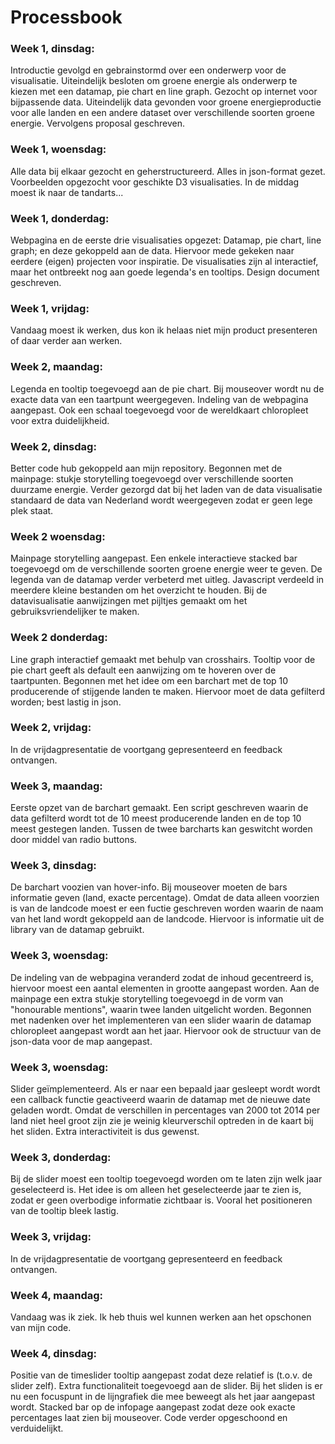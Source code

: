 # Processbook

### Week 1, dinsdag:

Introductie gevolgd en gebrainstormd over een onderwerp voor de visualisatie.
Uiteindelijk besloten om groene energie als onderwerp te kiezen met een datamap, pie chart en line graph.
Gezocht op internet voor bijpassende data. Uiteindelijk data gevonden voor groene energieproductie voor alle landen en een andere dataset over verschillende soorten groene energie.
Vervolgens proposal geschreven.

### Week 1, woensdag:

Alle data bij elkaar gezocht en geherstructureerd. Alles in json-format gezet. Voorbeelden opgezocht voor geschikte D3 visualisaties. In de middag moest ik naar de tandarts...

### Week 1, donderdag:

Webpagina en de eerste drie visualisaties opgezet: Datamap, pie chart, line graph; en deze gekoppeld aan de data.
Hiervoor mede gekeken naar eerdere (eigen) projecten voor inspiratie.
De visualisaties zijn al interactief, maar het ontbreekt nog aan goede legenda's en tooltips.
Design document geschreven. 

### Week 1, vrijdag:

Vandaag moest ik werken, dus kon ik helaas niet mijn product presenteren of daar verder aan werken.

### Week 2, maandag:

Legenda en tooltip toegevoegd aan de pie chart. Bij mouseover wordt nu de exacte data van een taartpunt weergegeven. 
Indeling van de webpagina aangepast. Ook een schaal toegevoegd voor de wereldkaart chloropleet voor extra duidelijkheid.

### Week 2, dinsdag:

Better code hub gekoppeld aan mijn repository. Begonnen met de mainpage: stukje storytelling toegevoegd over verschillende soorten duurzame energie.
Verder gezorgd dat bij het laden van de data visualisatie standaard de data van Nederland wordt weergegeven zodat er geen lege plek staat.

### Week 2 woensdag:

Mainpage storytelling aangepast. Een enkele interactieve stacked bar toegevoegd om de verschillende soorten groene energie weer te geven.
De legenda van de datamap verder verbeterd met uitleg. Javascript verdeeld in meerdere kleine bestanden om het overzicht te houden.
Bij de datavisualisatie aanwijzingen met pijltjes gemaakt om het gebruiksvriendelijker te maken.

### Week 2 donderdag:

Line graph interactief gemaakt met behulp van crosshairs. Tooltip voor de pie chart geeft als default een aanwijzing om te hoveren over de taartpunten.
Begonnen met het idee om een barchart met de top 10 producerende of stijgende landen te maken. Hiervoor moet de data gefilterd worden; best lastig in json.

### Week 2, vrijdag:

In de vrijdagpresentatie de voortgang gepresenteerd en feedback ontvangen.

### Week 3, maandag:

Eerste opzet van de barchart gemaakt. Een script geschreven waarin de data gefilterd wordt tot de 10 meest producerende landen en
de top 10 meest gestegen landen. Tussen de twee barcharts kan geswitcht worden door middel van radio buttons.

### Week 3, dinsdag:

De barchart voozien van hover-info. Bij mouseover moeten de bars informatie geven (land, exacte percentage). Omdat de data alleen
voorzien is van de landcode moest er een fuctie geschreven worden waarin de naam van het land wordt gekoppeld aan de landcode. 
Hiervoor is informatie uit de library van de datamap gebruikt. 

### Week 3, woensdag:

De indeling van de webpagina veranderd zodat de inhoud gecentreerd is, hiervoor moest een aantal elementen in grootte aangepast worden. 
Aan de mainpage een extra stukje storytelling toegevoegd in de vorm van "honourable mentions", waarin twee landen uitgelicht worden.
Begonnen met nadenken over het implementeren van een slider waarin de datamap chloropleet aangepast wordt aan het jaar.
Hiervoor ook de structuur van de json-data voor de map aangepast.

### Week 3, woensdag:

Slider geïmplementeerd. Als er naar een bepaald jaar gesleept wordt wordt een callback functie geactiveerd waarin de datamap met 
de nieuwe date geladen wordt. Omdat de verschillen in percentages van 2000 tot 2014 per land niet heel groot zijn zie je weinig
kleurverschil optreden in de kaart bij het sliden. Extra interactiviteit is dus gewenst.

### Week 3, donderdag:

Bij de slider moest een tooltip toegevoegd worden om te laten zijn welk jaar geselecteerd is. Het idee is om alleen
het geselecteerde jaar te zien is, zodat er geen overbodige informatie zichtbaar is. Vooral het positioneren van de tooltip bleek lastig.

### Week 3, vrijdag: 

In de vrijdagpresentatie de voortgang gepresenteerd en feedback ontvangen.

### Week 4, maandag:

Vandaag was ik ziek. Ik heb thuis wel kunnen werken aan het opschonen van mijn code.

### Week 4, dinsdag:
Positie van de timeslider tooltip aangepast zodat deze relatief is (t.o.v. de slider zelf). Extra functionaliteit toegevoegd aan de slider.
Bij het sliden is er nu een focuspunt in de lijngrafiek die mee beweegt als het jaar aangepast wordt. Stacked bar op de infopage aangepast
zodat deze ook exacte percentages laat zien bij mouseover. Code verder opgeschoond en verduidelijkt. 